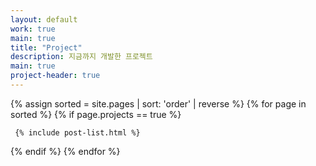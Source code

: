 ```yaml
---
layout: default
work: true
main: true
title: "Project"
description: 지금까지 개발한 프로젝트
main: true
project-header: true
---
```


<div class="catalogue">
{% assign sorted = site.pages | sort: 'order' | reverse %}
{% for page in sorted %}
{% if page.projects == true %}

     {% include post-list.html %}

{% endif %}
{% endfor %}
</div>
